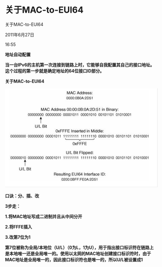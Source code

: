 # 关于MAC-to-EUI64

关于MAC-to-EUI64

2011年6月27日

16:55

**地址自动配置**

**当一台IPv6的主机第一次连接到链路上时，它能够自我配置其自己的接口地址。这个过程的第一步就是确定地址的64位接口ID部分。**

**关于MAC-to-EUI64**

![%E5%85%B3%E4%BA%8EMAC-to-EUI64%2089974516670442e6b8c45778464ce48d/image1.png](关于MAC-to-EUI64/image1.png)

**口诀：分、插、改**

**3步走：**

**1.将MAC地址写成二进制并且从中间分开**

**2.将FFFE插入**

**3.改第7位为1**

**第7位被称为全局/本地位（U/L）（0为L，1为U），用于指出接口标识符在链路上是本地唯一还是全局唯一的。使用以太网的MAC地址创建接口标识符时，由于MAC地址是全局唯一的，因此接口标识符也是唯一的，所以U/L被设置成1**